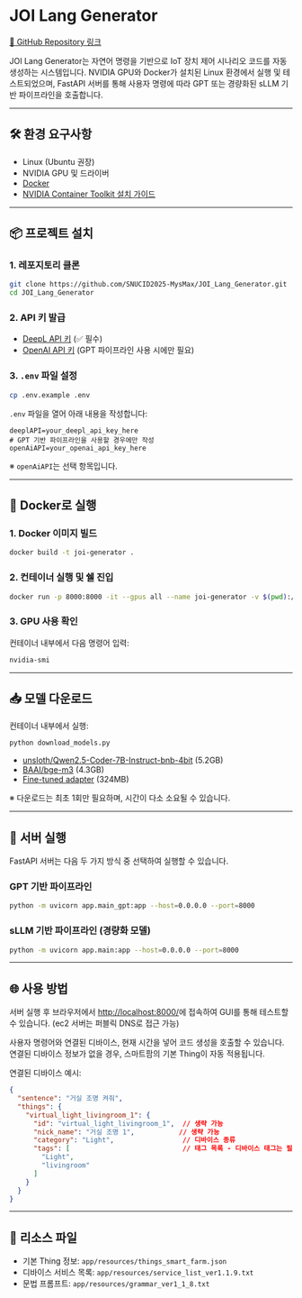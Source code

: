 # JOI Lang Generator

[🔗 GitHub Repository 링크](https://github.com/SNUCID2025-MysMax/JOI_Lang_Generator)

JOI Lang Generator는 자연어 명령을 기반으로 IoT 장치 제어 시나리오 코드를 자동 생성하는 시스템입니다. NVIDIA GPU와 Docker가 설치된 Linux 환경에서 실행 및 테스트되었으며, FastAPI 서버를 통해 사용자 명령에 따라 GPT 또는 경량화된 sLLM 기반 파이프라인을 호출합니다.

---

## 🛠️ 환경 요구사항

- Linux (Ubuntu 권장)
- NVIDIA GPU 및 드라이버
- [Docker](https://docs.docker.com/get-docker/)
- [NVIDIA Container Toolkit 설치 가이드](https://docs.nvidia.com/datacenter/cloud-native/container-toolkit/latest/install-guide.html)

---

## 📦 프로젝트 설치

### 1. 레포지토리 클론

```bash
git clone https://github.com/SNUCID2025-MysMax/JOI_Lang_Generator.git
cd JOI_Lang_Generator

```

### 2. API 키 발급

- [DeepL API 키](https://www.deepl.com/pro#developer) (✅ 필수)
- [OpenAI API 키](https://openai.com/index/openai-api/) (GPT 파이프라인 사용 시에만 필요)

### 3. `.env` 파일 설정

```bash
cp .env.example .env

```

`.env` 파일을 열어 아래 내용을 작성합니다:

```
deeplAPI=your_deepl_api_key_here
# GPT 기반 파이프라인을 사용할 경우에만 작성
openAiAPI=your_openai_api_key_here

```

※ `openAiAPI`는 선택 항목입니다.

---

## 🐳 Docker로 실행

### 1. Docker 이미지 빌드

```bash
docker build -t joi-generator .

```

### 2. 컨테이너 실행 및 쉘 진입

```bash
docker run -p 8000:8000 -it --gpus all --name joi-generator -v $(pwd):/app joi-generator /bin/bash

```

### 3. GPU 사용 확인

컨테이너 내부에서 다음 명령어 입력:

```bash
nvidia-smi

```

---

## 📥 모델 다운로드

컨테이너 내부에서 실행:

```bash
python download_models.py

```

- [unsloth/Qwen2.5-Coder-7B-Instruct-bnb-4bit](https://huggingface.co/unsloth/Qwen2.5-Coder-7B-Instruct-bnb-4bit) (5.2GB)
- [BAAI/bge-m3](https://huggingface.co/BAAI/bge-m3) (4.3GB)
- [Fine-tuned adapter](https://huggingface.co/endermaru/mysmax) (324MB)

※ 다운로드는 최초 1회만 필요하며, 시간이 다소 소요될 수 있습니다.

---

## 🚀 서버 실행

FastAPI 서버는 다음 두 가지 방식 중 선택하여 실행할 수 있습니다.

### GPT 기반 파이프라인

```bash
python -m uvicorn app.main_gpt:app --host=0.0.0.0 --port=8000

```

### sLLM 기반 파이프라인 (경량화 모델)

```bash
python -m uvicorn app.main:app --host=0.0.0.0 --port=8000

```

---

## 🌐 사용 방법

서버 실행 후 브라우저에서 [http://localhost:8000/](http://localhost:8000/)에 접속하여 GUI를 통해 테스트할 수 있습니다. 
(ec2 서버는 퍼블릭 DNS로 접근 가능)

사용자 명령어와 연결된 디바이스, 현재 시간을 넣어 코드 생성을 호출할 수 있습니다. 연결된 디바이스 정보가 없을 경우, 스마트팜의 기본 Thing이 자동 적용됩니다.


연결된 디바이스 예시:

```json
{
  "sentence": "거실 조명 켜줘",
  "things": {
    "virtual_light_livingroom_1": {
      "id": "virtual_light_livingroom_1",  // 생략 가능
      "nick_name": "거실 조명 1",           // 생략 가능
      "category": "Light",                 // 디바이스 종류
      "tags": [                            // 태그 목록 - 디바이스 태그는 필수
        "Light",
        "livingroom"
      ]
    }
  }
}

```


---

## 📁 리소스 파일

- 기본 Thing 정보: `app/resources/things_smart_farm.json`
- 디바이스 서비스 목록: `app/resources/service_list_ver1.1.9.txt`
- 문법 프롬프트: `app/resources/grammar_ver1_1_8.txt`
